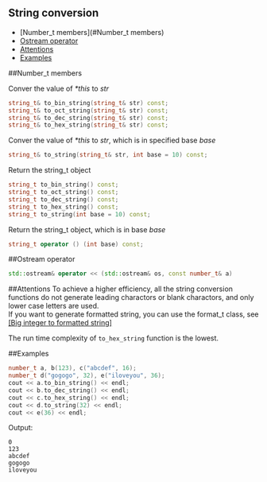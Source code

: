 String conversion
-------------

 * [Number_t members](#Number_t members)
 * [Ostream operator](#ostream-operator)
 * [Attentions](#attentions)
 * [Examples](#examples)

##Number_t members

Conver the value of _*this_ to _str_
```C++
string_t& to_bin_string(string_t& str) const;
string_t& to_oct_string(string_t& str) const;
string_t& to_dec_string(string_t& str) const;
string_t& to_hex_string(string_t& str) const;
```

Conver the value of _*this_ to _str_, which is in specified base _base_
```C++
string_t& to_string(string_t& str, int base = 10) const;
```

Return the string_t object
```C++
string_t to_bin_string() const;
string_t to_oct_string() const;
string_t to_dec_string() const;
string_t to_hex_string() const;
string_t to_string(int base = 10) const;
```

Return the string_t object, which is in base _base_
```C++
string_t operator () (int base) const;
```

##Ostream operator

```C++
std::ostream& operator << (std::ostream& os, const number_t& a)
```

##Attentions
To achieve a higher efficiency, all the string conversion functions do not generate leading charactors or blank charactors, and only lower case letters are used.  
If you want to generate formatted string, you can use the format_t class, see [\[Big integer to formatted string\]](https://github.com/brotherbeer/mydocument/blob/master/mynum/Formatted-output.md)

The run time complexity of `to_hex_string` function is the lowest.

##Examples
```C++
number_t a, b(123), c("abcdef", 16);
number_t d("gogogo", 32), e("iloveyou", 36);
cout << a.to_bin_string() << endl;
cout << b.to_dec_string() << endl;
cout << c.to_hex_string() << endl;
cout << d.to_string(32) << endl;
cout << e(36) << endl;
```
Output:
```
0
123
abcdef
gogogo
iloveyou
```
